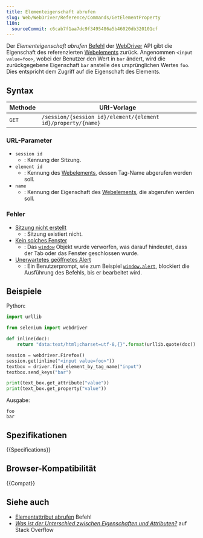 ```yaml
---
title: Elementeigenschaft abrufen
slug: Web/WebDriver/Reference/Commands/GetElementProperty
l10n:
  sourceCommit: c6cab7f1aa7dc9f3495486a5b46020db320101cf
---
```


Der _Elementeigenschaft abrufen_ [Befehl](/de/docs/Web/WebDriver/Reference/Commands) der [WebDriver](/de/docs/Web/WebDriver) API gibt die Eigenschaft des referenzierten [Webelements](/de/docs/Web/WebDriver/Reference/WebElement) zurück. Angenommen `<input value=foo>`, wobei der Benutzer den Wert in `bar` ändert, wird die zurückgegebene Eigenschaft `bar` anstelle des ursprünglichen Wertes `foo`. Dies entspricht dem Zugriff auf die Eigenschaft des Elements.

## Syntax

| Methode | URI-Vorlage                                                  |
| ------- | ------------------------------------------------------------ |
| `GET`   | `/session/{session id}/element/{element id}/property/{name}` |

### URL-Parameter

- `session id`
  - : Kennung der Sitzung.
- `element id`
  - : Kennung des [Webelements](/de/docs/Web/WebDriver/Reference/WebElement), dessen Tag-Name abgerufen werden soll.
- `name`
  - : Kennung der Eigenschaft des [Webelements](/de/docs/Web/WebDriver/Reference/WebElement), die abgerufen werden soll.

### Fehler

- [Sitzung nicht erstellt](/de/docs/Web/WebDriver/Reference/Errors/SessionNotCreated)
  - : Sitzung existiert nicht.
- [Kein solches Fenster](/de/docs/Web/WebDriver/Reference/Errors/NoSuchWindow)
  - : Das [`window`](/de/docs/Web/API/Window) Objekt wurde verworfen, was darauf hindeutet, dass der Tab oder das Fenster geschlossen wurde.
- [Unerwartetes geöffnetes Alert](/de/docs/Web/WebDriver/Reference/Errors/UnexpectedAlertOpen)
  - : Ein Benutzerprompt, wie zum Beispiel [`window.alert`](/de/docs/Web/API/Window/alert), blockiert die Ausführung des Befehls, bis er bearbeitet wird.

## Beispiele

Python:

```python
import urllib

from selenium import webdriver

def inline(doc):
    return "data:text/html;charset=utf-8,{}".format(urllib.quote(doc))

session = webdriver.Firefox()
session.get(inline("<input value=foo>"))
textbox = driver.find_element_by_tag_name("input")
textbox.send_keys("bar")

print(text_box.get_attribute("value"))
print(text_box.get_property("value"))
```

Ausgabe:

```plain
foo
bar
```

## Spezifikationen

{{Specifications}}

## Browser-Kompatibilität

{{Compat}}

## Siehe auch

- [Elementattribut abrufen](/de/docs/Web/WebDriver/Reference/Commands/GetElementAttribute) Befehl
- _[Was ist der Unterschied zwischen Eigenschaften und Attributen?](https://stackoverflow.com/questions/6003819/what-is-the-difference-between-properties-and-attributes-in-html)_ auf Stack Overflow
